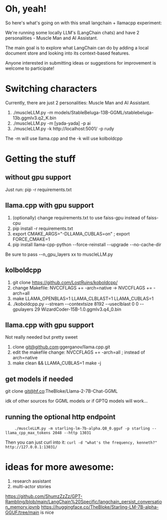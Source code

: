 # Oh, yeah! 

So here's what's going on with this small langchain + llamacpp experiment: 

We're running some locally LLM's (LangChain chats) and have 2
personalities - Muscle Man and AI Assistant.

The main goal is to explore what LangChain can do by adding a local
document store and looking into its context-based features.

Anyone interested in submitting ideas or suggestions for improvement is
welcome to participate!

# Switching characters

Currently, there are just 2 personalities: Muscle Man and AI Assistant. 

1. ./muscleLLM.py -m models/StableBeluga-13B-GGML/stablebeluga-13b.ggmlv3.q2_K.bin 
2. ./muscleLLM.py -m [yada-yada] -p ai
3. ./muscleLLM.py -k http://localhost:5001/ -p rudy

The -m will use llama.cpp and the -k will use kolboldcpp

# Getting the stuff

## without gpu support

Just run: pip -r requirements.txt

## llama.cpp with gpu support

1. (optionally) change requirements.txt to use faiss-gpu instead of faiss-cpu
2. pip install -r requirements.txt
3. export CMAKE_ARGS="-DLLAMA_CUBLAS=on" ; export FORCE_CMAKE=1
4. pip install llama-cpp-python --force-reinstall --upgrade --no-cache-dir

Be sure to pass --n_gpu_layers xx to muscleLLM.py

## kolboldcpp 

1. git clone https://github.com/LostRuins/koboldcpp/
2. change Makefile: NVCCFLAGS += -arch=native -> NVCCFLAGS += -arch=all
3. make LLAMA_OPENBLAS=1 LLAMA_CLBLAST=1 LLAMA_CUBLAS=1
3. ./koboldcpp.py --stream --contextsize 8192 --useclblast 0 0 --gpulayers 29 WizardCoder-15B-1.0.ggmlv3.q4_0.bin 

## llama.cpp with gpu support

Not really needed but pretty sweet

1. clone git@github.com:ggerganov/llama.cpp.git
2. edit the makefile change: NVCCFLAGS += -arch=all ; instead of arch=native
3. make clean && LLAMA_CUBLAS=1 make -j

## get models if needed

git clone git@hf.co:TheBloke/Llama-2-7B-Chat-GGML

idk of other sources for GGML models or if GPTQ models will work...

## running the optional http endpoint

```
	./muscleLLM.py -m starling-lm-7b-alpha.Q8_0.gguf -p starling --llama_cpp_max_tokens 2048 --http 13031
```

Then you can just curl into it: ```curl -d "what's the frequency, kenneth?" http://127.0.0.1:13031/```

# ideas for more awesome:

1. research assistant
2. multi-actor stories

https://github.com/ShumzZzZz/GPT-Rambling/blob/main/LangChain%20Specific/langchain_persist_conversation_memory.ipynb
https://huggingface.co/TheBloke/Starling-LM-7B-alpha-GGUF/tree/main is nice
